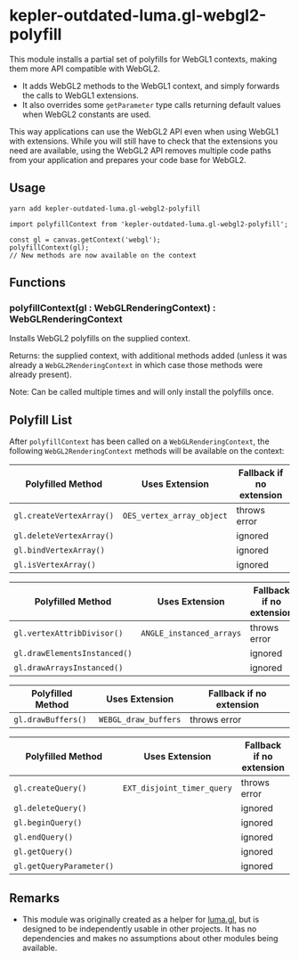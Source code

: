 # kepler-outdated-luma.gl-webgl2-polyfill

This module installs a partial set of polyfills for WebGL1 contexts, making them more API compatible with WebGL2.

* It adds WebGL2 methods to the WebGL1 context, and simply forwards the calls to WebGL1 extensions.
* It also overrides some `getParameter` type calls returning default values when WebGL2 constants are used.

This way applications can use the WebGL2 API even when using WebGL1 with extensions. While you will still have to check that the extensions you need are available, using the WebGL2 API removes multiple code paths from your application and prepares your code base for WebGL2.


## Usage

```
yarn add kepler-outdated-luma.gl-webgl2-polyfill
```

```
import polyfillContext from 'kepler-outdated-luma.gl-webgl2-polyfill';

const gl = canvas.getContext('webgl');
polyfillContext(gl);
// New methods are now available on the context
```


## Functions

### polyfillContext(gl : WebGLRenderingContext) : WebGLRenderingContext

Installs WebGL2 polyfills on the supplied context.

Returns: the supplied context, with additional methods added (unless it was already a `WebGL2RenderingContext` in which case those methods were already present).

Note: Can be called multiple times and will only install the polyfills once.


## Polyfill List

After `polyfillContext` has been called on a `WebGLRenderingContext`, the following `WebGL2RenderingContext` methods will be available on the context:

| Polyfilled Method            | Uses Extension            | Fallback if no extension |
| ---                          | ---                       | ---                      |
| `gl.createVertexArray()`     | `OES_vertex_array_object` | throws error             |
| `gl.deleteVertexArray()`     |                           | ignored                  |
| `gl.bindVertexArray()`       |                           | ignored                  |
| `gl.isVertexArray()`         |                           | ignored                  |

| Polyfilled Method            | Uses Extension            | Fallback if no extension |
| ---                          | ---                       | ---                      |
| `gl.vertexAttribDivisor()`   | `ANGLE_instanced_arrays`  | throws error             |
| `gl.drawElementsInstanced()` |                           | ignored                  |
| `gl.drawArraysInstanced()`   |                           | ignored                  |

| Polyfilled Method            | Uses Extension            | Fallback if no extension |
| ---                          | ---                       | ---                      |
| `gl.drawBuffers()`           | `WEBGL_draw_buffers`      | throws error             |

| Polyfilled Method            | Uses Extension            | Fallback if no extension |
| ---                          | ---                       | ---                      |
| `gl.createQuery()`           | `EXT_disjoint_timer_query` | throws error            |
| `gl.deleteQuery()`           |                           | ignored                  |
| `gl.beginQuery()`            |                           | ignored                  |
| `gl.endQuery()`              |                           | ignored                  |
| `gl.getQuery()`              |                           | ignored                  |
| `gl.getQueryParameter()`     |                           | ignored                  |



## Remarks

* This module was originally created as a helper for [luma.gl](http://luma.gl), but is designed to be independently usable in other projects. It has no dependencies and makes no assumptions about other modules being available.
